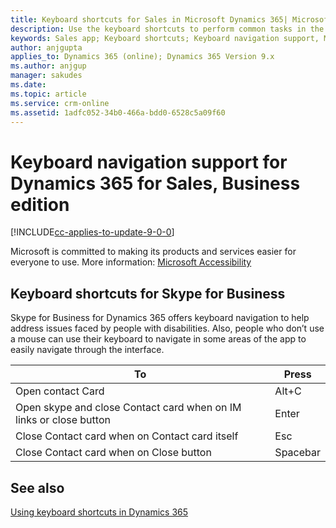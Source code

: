 ```yaml
---
title: Keyboard shortcuts for Sales in Microsoft Dynamics 365| Microsoft Docs
description: Use the keyboard shortcuts to perform common tasks in the Sales app in Microsoft Dynamics 365
keywords: Sales app; Keyboard shortcuts; Keyboard navigation support, Microsoft Dynamics 365
author: anjgupta
applies_to: Dynamics 365 (online); Dynamics 365 Version 9.x
ms.author: anjgup
manager: sakudes
ms.date: 
ms.topic: article
ms.service: crm-online
ms.assetid: 1adfc052-34b0-466a-bdd0-6528c5a09f60
---
```


# Keyboard navigation support for Dynamics 365 for Sales, Business edition

[!INCLUDE[cc-applies-to-update-9-0-0](../includes/cc_applies_to_update_9_0_0.md)]

Microsoft is committed to making its products and services easier for everyone to use. More information: [Microsoft Accessibility](https://www.microsoft.com/en-us/accessibility)


## Keyboard shortcuts for Skype for Business

Skype for Business for Dynamics 365 offers keyboard navigation to help address issues faced by people with disabilities. Also, people who don’t use a mouse can use their keyboard to navigate in some areas of the app to easily navigate through the interface.

|To |Press|  
|-------------|---------|  
|Open contact Card|	Alt+C|
|Open skype and close Contact card when on IM links or close button|	Enter|
|Close Contact card when on Contact card itself|	Esc|
|Close Contact card when on Close button|	Spacebar|


## See also

[Using keyboard shortcuts in Dynamics 365](https://www.microsoft.com/en-US/dynamics/crm-customer-center/move-around-dynamics-365-by-using-keyboard-shortcuts.aspxhttps://www.microsoft.com/en-US/dynamics/crm-customer-center/move-around-dynamics-365-by-using-keyboard-shortcuts.aspx)